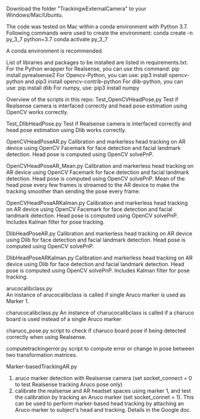 Download the folder "TrackingwExternalCamera" to your Windows/Mac/Ubuntu.

The code was tested on Mac within a conda environment with Python 3.7. Following commands were used to create the environment:
conda create -n py_3_7 python=3.7
conda activate py_3_7

A conda environment is recommended.

List of libraries and packages to be installed are listed in requirements.txt.
For the Python wrapper for Realsense, you can use this command: pip install pyrealsense2
For Opencv-Python, you can use: pip3 install opencv-python and pip3 install opencv-contrib-python
For dlib-python, you can use: pip install dlib
For numpy, use: pip3 install numpy


Overview of the scripts in this repo:
Test_OpenCVHeadPose.py
Test if Realsense camera is interfaced correctly and head pose estimation using OpenCV works correctly.

Test_DlibHeadPose.py
Test if Realsense camera is interfaced correctly and head pose estimation using Dlib works correctly.

OpenCVHeadPoseAR.py
Calibration and markerless head tracking on AR device using OpenCV Facemark for face detection and facial landmark detection. Head pose is computed using OpenCV solvePnP.

OpenCVHeadPoseAR_Mean.py
Calibration and markerless head tracking on AR device using OpenCV Facemark for face detection and facial landmark detection. Head pose is computed using OpenCV solvePnP. Mean of the head pose every few frames is streamed to the AR device to make the tracking smoother than sending the pose every frame.

OpenCVHeadPoseARKalman.py
Calibration and markerless head tracking on AR device using OpenCV Facemark for face detection and facial landmark detection. Head pose is computed using OpenCV solvePnP.
Includes Kalman filter for pose tracking.

DlibHeadPoseAR.py
Calibration and markerless head tracking on AR device using Dlib for face detection and facial landmark detection. Head pose is computed using OpenCV solvePnP.

DlibHeadPoseARKalman.py
Calibration and markerless head tracking on AR device using Dlib for face detection and facial landmark detection. Head pose is computed using OpenCV solvePnP.
Includes Kalman filter for pose tracking.



arucocalibclass.py  
An instance of arucocalibclass is called if single Aruco marker is used as Marker 1. 

charucocalibclass.py
An instance of charucocalibclass is called if a charuco board is used instead of a single Aruco marker


charuco_pose.py
script to check if charuco board pose if being detected correctly when using Realsense.

computetrackingerror.py
script to compute error or change in pose between two transformation matrices.



Marker-basedTrackingAR.py
1. aruco marker detection with Realsense camera (set socket_connect = 0 to test Realsense tracking Aruco pose only)
2. calibrate the realsense and AR headset spaces using marker 1, and test the calibration by tracking an Aruco marker (set socket_connet = 1). This can be used to perform marker-based head tracking by attaching an Aruco marker to subject's head and tracking. Details in the Google doc.

